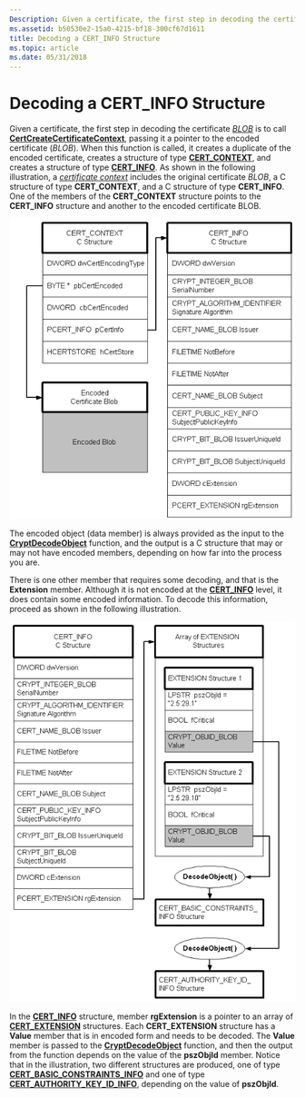 ```yaml
---
Description: Given a certificate, the first step in decoding the certificate BLOB is to call CertCreateCertificateContext, passing it a pointer to the encoded certificate (BLOB).
ms.assetid: b50530e2-15a0-4215-bf18-300cf67d1611
title: Decoding a CERT_INFO Structure
ms.topic: article
ms.date: 05/31/2018
---
```


# Decoding a CERT\_INFO Structure

Given a certificate, the first step in decoding the certificate [*BLOB*](https://msdn.microsoft.com/library/ms721569(v=VS.85).aspx) is to call [**CertCreateCertificateContext**](/windows/desktop/api/Wincrypt/nf-wincrypt-certcreatecertificatecontext), passing it a pointer to the encoded certificate (*BLOB*). When this function is called, it creates a duplicate of the encoded certificate, creates a structure of type [**CERT\_CONTEXT**](/windows/desktop/api/Wincrypt/ns-wincrypt-cert_context), and creates a structure of type [**CERT\_INFO**](/windows/desktop/api/Wincrypt/ns-wincrypt-cert_info). As shown in the following illustration, a [*certificate context*](https://msdn.microsoft.com/library/ms721572(v=VS.85).aspx) includes the original certificate *BLOB*, a C structure of type **CERT\_CONTEXT**, and a C structure of type **CERT\_INFO**. One of the members of the **CERT\_CONTEXT** structure points to the **CERT\_INFO** structure and another to the encoded certificate BLOB.

![certificate context](images/certcntx.png)

The encoded object (data member) is always provided as the input to the [**CryptDecodeObject**](/windows/desktop/api/Wincrypt/nf-wincrypt-cryptdecodeobject) function, and the output is a C structure that may or may not have encoded members, depending on how far into the process you are.

There is one other member that requires some decoding, and that is the **Extension** member. Although it is not encoded at the [**CERT\_INFO**](/windows/desktop/api/Wincrypt/ns-wincrypt-cert_info) level, it does contain some encoded information. To decode this information, proceed as shown in the following illustration.

![decoding information](images/xtension.png)

In the [**CERT\_INFO**](/windows/desktop/api/Wincrypt/ns-wincrypt-cert_info) structure, member **rgExtension** is a pointer to an array of [**CERT\_EXTENSION**](/windows/desktop/api/Wincrypt/ns-wincrypt-cert_extension) structures. Each **CERT\_EXTENSION** structure has a **Value** member that is in encoded form and needs to be decoded. The **Value** member is passed to the [**CryptDecodeObject**](/windows/desktop/api/Wincrypt/nf-wincrypt-cryptdecodeobject) function, and then the output from the function depends on the value of the **pszObjId** member. Notice that in the illustration, two different structures are produced, one of type [**CERT\_BASIC\_CONSTRAINTS\_INFO**](/windows/desktop/api/Wincrypt/ns-wincrypt-cert_basic_constraints_info) and one of type [**CERT\_AUTHORITY\_KEY\_ID\_INFO**](/windows/desktop/api/Wincrypt/ns-wincrypt-cert_authority_key_id_info), depending on the value of **pszObjId**.

 

 



